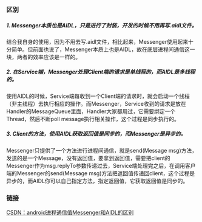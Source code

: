 ### 区别
##### 1. Messenger本质也是AIDL，只是进行了封装，开发的时候不用再写.aidl文件。
结合我自身的使用，因为不用去写.aidl文件，相比起来，Messenger使用起来十分简单。但前面也说了，Messenger本质上也是AIDL，故在底层进程间通信这一块，两者的效率应该是一样的。

##### 2. 在Service端，Messenger处理Client端的请求是单线程的，而AIDL是多线程的。
使用AIDL的时候，Service端每收到一个Client端的请求时，就会启动一个线程（非主线程）去执行相应的操作。而Messenger，Service收到的请求是放在Handler的MessageQueue里面，Handler大家都用过，它需要绑定一个Thread，然后不断poll message执行相关操作，这个过程是同步执行的。

##### 3. Client的方法，使用AIDL获取返回值是同步的，而Messenger是异步的。
Messenger只提供了一个方法进行进程间通信，就是send(Message msg)方法，发送的是一个Message，没有返回值，要拿到返回值，需要把client的Messenger作为msg.replyTo参数传递过去，Service端处理完之后，在调用客户端的Messenger的send(Message msg)方法把返回值传递回client，这个过程是异步的，而AIDL你可以自己指定方法，指定返回值，它获取返回值是同步的。

### 链接

[CSDN：android进程通信值Messenger和AIDL的区别](https://blog.csdn.net/hello_json/article/details/79815320)